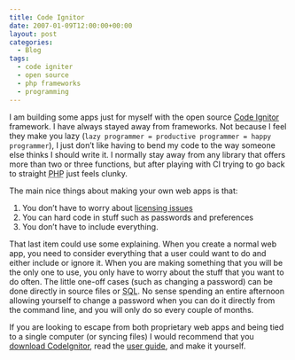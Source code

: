 ```yaml
---
title: Code Ignitor
date: 2007-01-09T12:00:00+00:00
layout: post
categories:
  - Blog
tags:
  - code igniter
  - open source
  - php frameworks
  - programming
---
```


I am building some apps just for myself with the open source [Code Ignitor](http://codeignitor.com) framework. I have always stayed away from frameworks. Not because I feel they make you lazy (`lazy programmer = productive programmer = happy programmer`), I just don’t like having to bend my code to the way someone else thinks I should write it. I normally stay away from any library that offers more than two or three functions, but after playing with CI trying to go back to straight <acronym title="Personal Home Page Hypertext Preprocessor">PHP</acronym> just feels clunky.

The main nice things about making your own web apps is that:

1. You don’t have to worry about [licensing issues](http://surber.us/2006/12/26/free-as-in-speech)
2. You can hard code in stuff such as passwords and preferences
3. You don’t have to include everything.

That last item could use some explaining. When you create a normal web app, you need to consider everything that a user could want to do and either include or ignore it. When you are making something that you will be the only one to use, you only have to worry about the stuff that you want to do often. The little one-off cases (such as changing a password) can be done directly in source files or <acronym title="Structured Query Language">SQL</acronym>. No sense spending an entire afternoon allowing yourself to change a password when you can do it directly from the command line, and you will only do so every couple of months.

If you are looking to escape from both proprietary web apps and being tied to a single computer (or syncing files) I would recommend that you [download CodeIgnitor](http://www.codeigniter.com/download.php), read the [user guide](http://www.codeigniter.com/user_guide/), and make it yourself.
